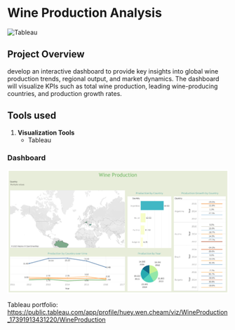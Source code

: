 # Wine Production Analysis
![Tableau](https://img.shields.io/badge/Tableau-E97627?style=for-the-badge&logo=tableau&logoColor=white)

## Project Overview
develop an interactive dashboard to provide key insights into global wine production trends, regional output, and market dynamics. The dashboard will visualize KPIs such as total wine production, leading wine-producing countries, and production growth rates.

## Tools used 
1. **Visualization Tools**
   - Tableau

### Dashboard
![Image](https://github.com/hueyywennn/project8/blob/main/Wine%20Production.png)

Tableau portfolio: https://public.tableau.com/app/profile/huey.wen.cheam/viz/WineProduction_17391913431220/WineProduction
